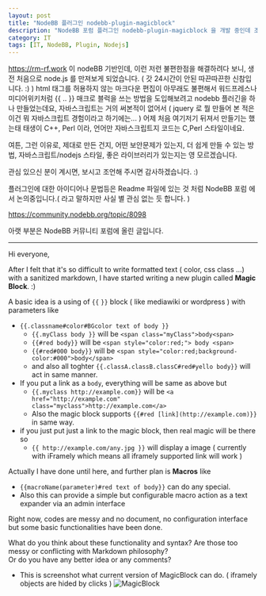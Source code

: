 ```yaml
---
layout: post
title: "NodeBB 플러그인 nodebb-plugin-magicblock"
description: "NodeBB 포럼 플러그인 nodebb-plugin-magicblock 을 개발 중인데 조언부탁드립니다."
category: IT
tags: [IT, NodeBB, Plugin, Nodejs]
---
```


https://rm-rf.work 이 nodeBB 기반인데, 이런 저런 불편한점을 해결하려다 보니, 생전 처음으로 node.js 를 만져보게 되었습니다. ( 갓 24시간이 안된 따끈따끈한 신참입니다. :) )
html 태그를 허용하지 않는 마크다운 편집이 아무래도 불편해서 워드프레스나 미디어위키처럼 {{ .. }} 매크로 블럭을 쓰는 방법을 도입해보려고 nodebb 플러긴을 하나 만들었는데요, 자바스크립트는 거의 써본적이 없어서 ( jquery 로 뭘 만들어 본 적은 이건 뭐 자바스크립트 경험이라고 하기에는... ) 어제 처음 여기저기 뒤져서 만들기는 했는태 태생이 C++, Perl 이라, 언어만 자바스크립트지 코드는 C,Perl 스타일이네요.

여튼, 그런 이유로, 제대로 만든 건지, 어떤 보안문제가 있는지, 더 쉽게 만들 수 있는 방법, 자바스크립트/nodejs 스타일, 좋은 라이브러리가 있는지는 영 모르겠습니다.

관심 있으신 분이 계시면, 보시고 조언해 주시면 감사하겠습니다. :) 

플러그인에 대한 아이디어나 문법등은 Readme 파일에 있는 것 처럼 NodeBB 포럼 에서 논의중입니다.( 라고 말하지만 사실 별 관심 없는 듯 합니다. )

https://community.nodebb.org/topic/8098

아랫 부분은 NodeBB 커뮤니티 포럼에 올린 글입니다.

-----------------------------------------------

Hi everyone, 

After I felt that it's so difficult to write formatted text ( color, css class ...) with  a sanitized markdown, I have started writing a new plugin called __Magic Block__.  :)

A basic idea is a using of `{{` `}}` block ( like mediawiki or wordpress ) with parameters like
* `{{.classname#color#BGcolor text of body }}`
  * `{{.myClass body }}` will be `<span class="myClass">body<span>`
  * `{{#red body}}` will be `<span style="color:red;"> body <span>`
  * `{{#red#000 body}}` will be `<span style="color:red;background-color:#000">body</span>`
  * and also all toghter `{{.classA.classB.classC#red#yello body}}` will act in same manner.
* If you put a link as a ``body``, everything will be same as above but
  * `{{.myclass http://example.com}}` will be `<a href="http://example.com" class="myclass">http://example.com</a>`
  * Also the magic block supports `{{#red [link](http://example.com)}}` in same way.
* if you just put just a link to the magic block, then real magic will be there so 
  * `{{ http://example.com/any.jpg }}` will display a image ( currently with iFramely which means all iframely supported link will work )

Actually I have done until here, and further plan is  **Macros** like
* `{{macroName(parameter)#red text of body}}` can do any special.
* Also this can provide a simple but configurable macro action as a text expander via an admin interface

Right now, codes are messy and no document, no configuration interface but some basic functionalities have been done.

What do you think about these functionality and syntax? 
Are those too messy or conflicting with Markdown philosophy?  
Or do you have any better idea or any comments?

* This is screenshot what current version of MagicBlock can do. ( iframely objects are hided by clicks )
![MagicBlock](http://i.imgur.com/omoH6VM.png)
